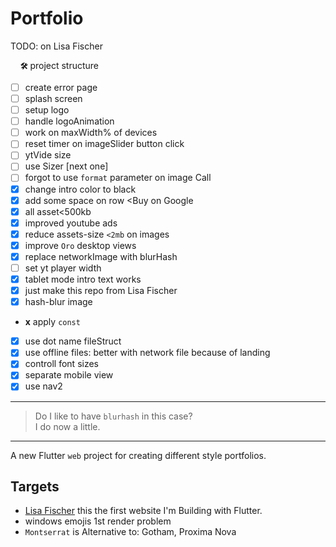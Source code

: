 # Portfolio

<!--
[![Flutter Responsive](https://img.shields.io/badge/flutter-responsive-brightgreen.svg?style=flat-square)](https://github.com/Codelessly/ResponsiveFramework) -->

TODO: on Lisa Fischer

&nbsp;&nbsp;&nbsp; **`🛠`** project structure

- [ ] create error page
- [ ] splash screen
- [ ] setup logo
- [ ] handle logoAnimation
- [ ] work on maxWidth% of devices
- [ ] reset timer on imageSlider button click
- [ ] ytVide size
- [ ] use Sizer [next one]
- [ ] forgot to use `format` parameter on image Call
- [x] change intro color to black
- [x] add some space on row <Buy on Google
- [x] all asset<500kb
- [x] improved youtube ads
- [x] reduce assets-size `<2mb` on images
- [x] improve `Oro` desktop views
- [x] replace networkImage with blurHash
- [ ] set yt player width
- [x] tablet mode intro text works
- [x] just make this repo from Lisa Fischer
- [x] hash-blur image
- **x** apply `const`
- [x] use dot name fileStruct
- [x] use offline files: better with network file because of landing
- [x] controll font sizes
- [x] separate mobile view
- [x] use nav2

---

> Do I like to have `blurhash` in this case?  
> I do now a little.

---

A new Flutter `web` project for creating different style portfolios.

## Targets

- [Lisa Fischer](http://www.lisasuefischer.com/)
  this the first website I'm Building with Flutter.
- windows emojis 1st render problem
- `Montserrat` is Alternative to: Gotham, Proxima Nova
